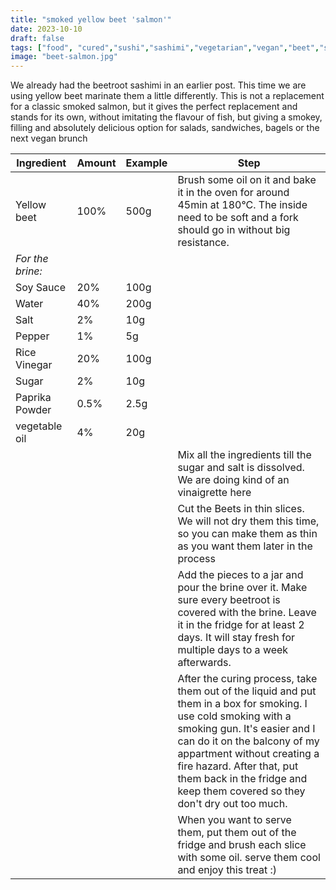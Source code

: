 ```yaml
---
title: "smoked yellow beet 'salmon'"
date: 2023-10-10
draft: false
tags: ["food", "cured","sushi","sashimi","vegetarian","vegan","beet","salmon"]
image: "beet-salmon.jpg"
---
```




We already had the beetroot sashimi in an earlier post. This time we are using yellow beet marinate them a little differently. This is not a replacement for a classic smoked salmon, but it gives the perfect replacement and stands for its own, without imitating the flavour of fish, but giving a smokey, filling and absolutely delicious option for salads, sandwiches, bagels or the next vegan brunch

| Ingredient         | Amount     | Example | Step |
|--------------|-----------|----------------|-------|
| Yellow beet| 100%| 500g | Brush some oil on it and bake it in the oven for around 45min at 180°C. The inside need to be soft and a fork should go in without big resistance.|
| *For the brine:* ||||
| Soy Sauce | 20% | 100g||
| Water | 40% | 200g ||
| Salt | 2% | 10g ||
| Pepper | 1% | 5g ||
| Rice Vinegar | 20% | 100g||
| Sugar | 2% | 10g ||
| Paprika Powder | 0.5% | 2.5g ||
| vegetable oil | 4% | 20g ||
||||Mix all the ingredients till the sugar and salt is dissolved. We are doing kind of an vinaigrette here|
|||| Cut the Beets in thin slices. We will not dry them this time, so you can make them as thin as you want them later in the process |
|||| Add the pieces to a jar and pour the brine over it. Make sure every beetroot is covered with the brine. Leave it in the fridge for at least 2 days. It will stay fresh for multiple days to a week afterwards.|
|||| After the curing process, take them out of the liquid and put them in a box for smoking. I use cold smoking with a smoking gun. It's easier and I can do it on the balcony of my appartment without creating a fire hazard. After that, put them back in the fridge and keep them covered so they don't dry out too much.|
|||| When you want to serve them, put them out of the fridge and brush each slice with some oil. serve them cool and enjoy this treat :) | 

